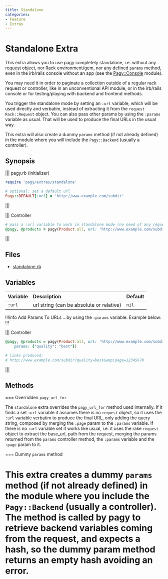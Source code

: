 ```yaml
---
title: Standalone
categories:
- Feature
- Extras
---
```

# Standalone Extra

This extra allows you to use pagy completely standalone, i.e. without any request object, nor Rack environment/gem, nor any defined `params` method, even in the irb/rails console without an app (see the [Pagy::Console](/docs/api/console.md) module).

You may need it in order to paginate a collection outside of a regular rack request or controller, like in an unconventional API module, or in the irb/rails console or for testing/playing with backend and frontend methods.

You trigger the standalone mode by setting an `:url` variable, which will be used directly and verbatim, instead of extracting it from the `request` `Rack::Request` object. You can also pass other params by using the `:params` variable as usual. That will be used to produce the final URLs in the usual way.

This extra will also create a dummy `params` method (if not already defined) in the module where you will include the `Pagy::Backend` (usually a controller).

## Synopsis

||| pagy.rb (initializer)
```ruby
require 'pagy/extras/standalone'

# optional: set a default url
Pagy::DEFAULT[:url] = 'http://www.example.com/subdir'
```
|||

||| Controller
```ruby
# pass a :url variable to work in standalone mode (no need of any request object nor Rack env)
@pagy, @products = pagy(Product.all, url: 'http://www.example.com/subdir', params: {...})
```
|||

## Files

- [standalone.rb](https://github.com/ddnexus/pagy/blob/master/lib/pagy/extras/standalone.rb)

## Variables

| Variable | Description                              | Default |
|:---------|:-----------------------------------------|:--------|
| `:url`   | url string (can be absolute or relative) | `nil`   |

!!!info Add Params To URLs
...by using the `:params` variable. Example below:
!!!

||| Controller
```rb
@pagy, @products = pagy(Product.all, url: 'http://www.example.com/subdir', 
	params: {"quality": "best"})

# links produced:
# http://www.example.com/subdir?quality=best&amp;page=12345678
```
|||

## Methods

=== Overridden `pagy_url_for`

The `standalone` extra overrides the `pagy_url_for` method used internally. If it finds a set `:url` variable it assumes there is no `request` object, so it uses the `:url` variable verbatim to produce the final URL, only adding the query string, composed by merging the `:page` param to the `:params` variable. If there is no `:url` variable set it works like usual, i.e. it uses the rake `request` object to extract the base_url, path from the request, merging the params returned from the `params` controller method, the `:params` variable and the `:page` param to it.

=== Dummy `params` method

This extra creates a dummy `params` method (if not already defined) in the module where you include the `Pagy::Backend` (usually a controller). The method is called by pagy to retrieve backend variables coming from the request, and expects a hash, so the dummy param method returns an empty hash avoiding an error.
===